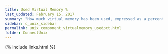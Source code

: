 ```yaml
---
title: Used Virtual Memory %
last_updated: February 15, 2017
summary: "How much virtual memory has been used, expressed as a percentage of total virtual memory."
sidebar: c_unix_sidebar
permalink: unix_component_virtualmemory_usedpct.html
folder: ConnectUnix
---
```


{% include links.html %}
